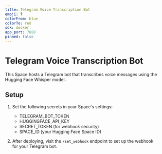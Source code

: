 ```yaml
---
title: Telegram Voice Transcription Bot
emoji: 🎙️
colorFrom: blue
colorTo: red
sdk: docker
app_port: 7860
pinned: false
---
```


# Telegram Voice Transcription Bot

This Space hosts a Telegram bot that transcribes voice messages using the Hugging Face Whisper model.

## Setup

1. Set the following secrets in your Space's settings:
   - TELEGRAM_BOT_TOKEN
   - HUGGINGFACE_API_KEY
   - SECRET_TOKEN (for webhook security)
   - SPACE_ID (your Hugging Face Space ID)

2. After deploying, visit the `/set_webhook` endpoint to set up the webhook for your Telegram bot.